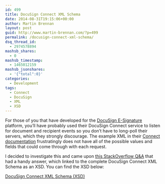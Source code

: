 ```yaml
---
id: 499
title: DocuSign Connect XML Schema
date: 2014-08-31T19:15:06+00:00
author: Martin Brennan
layout: post
guid: http://www.martin-brennan.com/?p=499
permalink: /docusign-connect-xml-schema/
dsq_thread_id:
  - 2974578894
mashsb_shares:
  - 0
mashsb_timestamp:
  - 1465012159
mashsb_jsonshares:
  - '{"total":0}'
categories:
  - Development
tags:
  - Connect
  - DocuSign
  - XML
  - XSD
---
```

For those of you that have developed for the <a href="https://www.docusign.com" target="_blank" title="DocuSign">DocuSign E-Signature</a> platform, you&#8217;ll have probably used their DocuSign Connect service to listen for document and recipient events so you don&#8217;t have to long-poll their servers, which they strongly discourage. The example XML in their <a href="https://www.docusign.com/sites/default/files/DocuSign_Connect_Service_Guide.pdf" target="_blank" title="DocuSign Connect Service Guide">Connect documentation</a> frustratingly does not have all of the possible values and fields that could come through with each request.

I decided to investigate this and came upon [this StackOverflow Q&A](http://stackoverflow.com/questions/24653205/connect-docusign-xsd "StackOverflow") that had a handy answer, which linked to the complete DocuSign Connect XML Schema as an XSD. You can find the XSD below:

<a href="https://www.docusign.net/api/3.0/schema/dsx.xsd" target="_blank" title="DocuSign Connect XML Schema (XSD)">DocuSign Connect XML Schema (XSD)</a>
